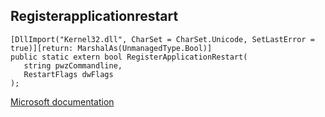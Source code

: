 ## Registerapplicationrestart

```
[DllImport("Kernel32.dll", CharSet = CharSet.Unicode, SetLastError = true)][return: MarshalAs(UnmanagedType.Bool)]
public static extern bool RegisterApplicationRestart(
   string pwzCommandline,
   RestartFlags dwFlags
);
```

[Microsoft documentation](https://docs.microsoft.com/en-us/windows/win32/api/winbase/nf-winbase-registerapplicationrestart)
